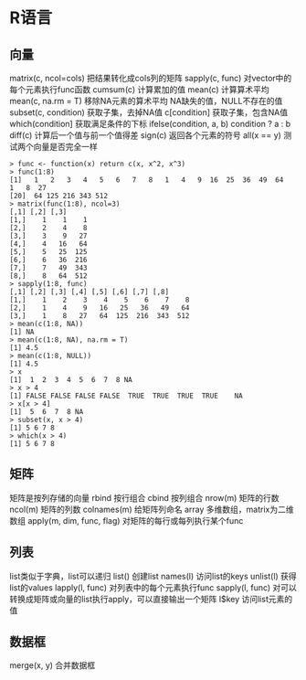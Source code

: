 # R语言

## 向量
matrix(c, ncol=cols) 把结果转化成cols列的矩阵
sapply(c, func) 对vector中的每个元素执行func函数
cumsum(c) 计算累加的值
mean(c) 计算算术平均
mean(c, na.rm = T) 移除NA元素的算术平均
NA缺失的值，NULL不存在的值
subset(c, condition) 获取子集，去掉NA值
c[condition] 获取子集，包含NA值
which(condition] 获取满足条件的下标
ifelse(condition, a, b) condition ? a : b
diff(c) 计算后一个值与前一个值得差
sign(c) 返回各个元素的符号
all(x == y) 测试两个向量是否完全一样
```
> func <- function(x) return c(x, x^2, x^3)
> func(1:8)
[1]   1   2   3   4   5   6   7   8   1   4   9  16  25  36  49  64   1   8  27
[20]  64 125 216 343 512
> matrix(func(1:8), ncol=3)
[,1] [,2] [,3]
[1,]    1    1    1
[2,]    2    4    8
[3,]    3    9   27
[4,]    4   16   64
[5,]    5   25  125
[6,]    6   36  216
[7,]    7   49  343
[8,]    8   64  512
> sapply(1:8, func)
[,1] [,2] [,3] [,4] [,5] [,6] [,7] [,8]
[1,]    1    2    3    4    5    6    7    8
[2,]    1    4    9   16   25   36   49   64
[3,]    1    8   27   64  125  216  343  512
> mean(c(1:8, NA))
[1] NA
> mean(c(1:8, NA), na.rm = T)
[1] 4.5
> mean(c(1:8, NULL))
[1] 4.5
> x
[1]  1  2  3  4  5  6  7  8 NA
> x > 4
[1] FALSE FALSE FALSE FALSE  TRUE  TRUE  TRUE  TRUE    NA
> x[x > 4]
[1]  5  6  7  8 NA
> subset(x, x > 4)
[1] 5 6 7 8
> which(x > 4)
[1] 5 6 7 8
```

## 矩阵
矩阵是按列存储的向量
rbind 按行组合
cbind 按列组合
nrow(m) 矩阵的行数
ncol(m) 矩阵的列数
colnames(m) 给矩阵列命名
array 多维数组，matrix为二维数组
apply(m, dim, func, flag) 对矩阵的每行或每列执行某个func

## 列表
list类似于字典，list可以递归
list() 创建list
names(l) 访问list的keys
unlist(l) 获得list的values
lapply(l, func) 对列表中的每个元素执行func
sapply(l, func) 对可以转换成矩阵或向量的list执行apply，可以直接输出一个矩阵
l$key 访问list元素的值

## 数据框
merge(x, y) 合并数据框

